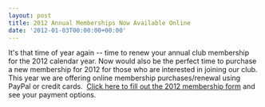 ```yaml
---
layout: post
title: 2012 Annual Memberships Now Available Online
date: '2012-01-03T00:00:00+00:00'
---
```

<p>It's that time of year again -- time to renew your annual club membership for the 2012 calendar year. Now would also be the perfect time to purchase a new membership for 2012 for those who are interested in joining our club. This year we are offering online membership purchases/renewal using PayPal or credit cards. &#160;<a href="http://www.yeastwranglers.ca/About/Membership/MemberForm/tabid/379/Default.aspx">Click here to fill out the 2012 membership form</a> and see your payment options.</p>
